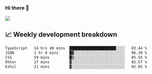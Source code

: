 ### Hi there 👋
<img align="center" src="https://github-readme-stats.vercel.app/api?username=Tumao727&show_icons=true&hide_title=true&theme=dracula" />


## 📈 Weekly development breakdown
<!--START_SECTION:waka-->

```txt
TypeScript   14 hrs 49 mins  █████████████████████░░░░   83.44 %
JSON         1 hr 8 mins     █▓░░░░░░░░░░░░░░░░░░░░░░░   06.39 %
CSS          59 mins         █▒░░░░░░░░░░░░░░░░░░░░░░░   05.55 %
Other        27 mins         ▓░░░░░░░░░░░░░░░░░░░░░░░░   02.57 %
Ezhil        21 mins         ▓░░░░░░░░░░░░░░░░░░░░░░░░   02.05 %
```

<!--END_SECTION:waka-->